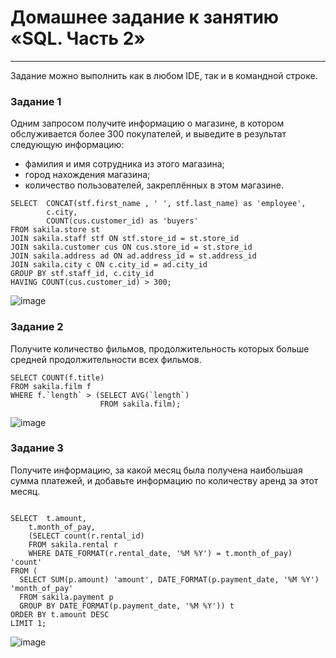 # Домашнее задание к занятию «SQL. Часть 2»

---

Задание можно выполнить как в любом IDE, так и в командной строке.

### Задание 1

Одним запросом получите информацию о магазине, в котором обслуживается более 300 покупателей, и выведите в результат следующую информацию: 
- фамилия и имя сотрудника из этого магазина;
- город нахождения магазина;
- количество пользователей, закреплённых в этом магазине.

```
SELECT	CONCAT(stf.first_name , ' ', stf.last_name) as 'employee',
		c.city,
		COUNT(cus.customer_id) as 'buyers'		
FROM sakila.store st
JOIN sakila.staff stf ON stf.store_id = st.store_id 
JOIN sakila.customer cus ON cus.store_id = st.store_id
JOIN sakila.address ad ON ad.address_id = st.address_id 
JOIN sakila.city c ON c.city_id = ad.city_id 
GROUP BY stf.staff_id, c.city_id 
HAVING COUNT(cus.customer_id) > 300;
```
![image](https://github.com/svmarkst/netology-hw/assets/110044256/dd40cf76-748c-486a-8a3f-6e659dffc3ef)

### Задание 2

Получите количество фильмов, продолжительность которых больше средней продолжительности всех фильмов.
```
SELECT COUNT(f.title)
FROM sakila.film f  
WHERE f.`length` > (SELECT AVG(`length`) 
                    FROM sakila.film);
```
![image](https://github.com/svmarkst/netology-hw/assets/110044256/bc44b1ff-53c1-406c-86c7-6431b4650c0d)

### Задание 3

Получите информацию, за какой месяц была получена наибольшая сумма платежей, и добавьте информацию по количеству аренд за этот месяц.
```
                  
SELECT	t.amount,
	t.month_of_pay,
	(SELECT count(r.rental_id)
	FROM sakila.rental r
	WHERE DATE_FORMAT(r.rental_date, '%M %Y') = t.month_of_pay) 'count'
FROM (
  SELECT SUM(p.amount) 'amount', DATE_FORMAT(p.payment_date, '%M %Y') 'month_of_pay' 
  FROM sakila.payment p 
  GROUP BY DATE_FORMAT(p.payment_date, '%M %Y')) t
ORDER BY t.amount DESC  
LIMIT 1;    
```
![image](https://github.com/svmarkst/netology-hw/assets/110044256/99cb739d-50ae-4a81-a510-335e35f78504)

